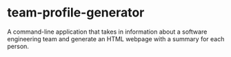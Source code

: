 # team-profile-generator
A command-line application that takes in information about a software engineering team and generate an HTML webpage with a summary for each person.
